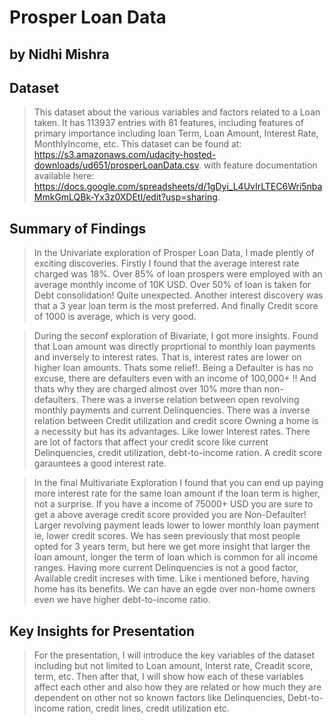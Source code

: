 # Prosper Loan Data
## by Nidhi Mishra


## Dataset

> This dataset about the various variables and factors related to a Loan taken. It has 113937 entries with 81 features, including features of primary importance including loan Term, Loan Amount, Interest Rate, MonthlyIncome, etc.
> This dataset can be found at: https://s3.amazonaws.com/udacity-hosted-downloads/ud651/prosperLoanData.csv. with feature documentation available here: https://docs.google.com/spreadsheets/d/1gDyi_L4UvIrLTEC6Wri5nbaMmkGmLQBk-Yx3z0XDEtI/edit?usp=sharing.

## Summary of Findings

> In the Univariate exploration of Prosper Loan Data, I made plently of exciting discoveries.
Firstly I found that the average interest rate charged was 18%.
Over 85% of loan prospers were employed with an average monthly income of 10K USD. 
Over 50% of loan is taken for Debt consolidation! Quite unexpected. Another interest discovery was that a 3 year loan term is the most preferred. And finally Credit score of 1000 is average, which is very good.
 
> During the seconf exploration of Bivariate, I got more insights.
Found that Loan amount was directly proprtional to monthly loan payments and inversely to interest rates. That is, interest rates are lower on higher loan amounts. Thats some relief!.
> Being a Defaulter is has no excuse, there are defaulters even with an income of 100,000+ !! And thats why they are charged almost over 10% more than non-defaulters.
> There was a inverse relation between open revolving monthly payments and current Delinquencies.
> There was a inverse relation between Credit utilization and credit score
> Owning a home is a necessity but has its advantages. Like lower Interest rates.
> There are lot of factors that affect your credit score like current Delinquencies, credit utilization, debt-to-income ration. A credit score garauntees a good interest rate.

> In the final Multivariate Exploration I found that you can end up paying more interest rate for the same loan amount if the loan term is higher, not a surprise.
> If you have a income of 75000+ USD you are sure to get a above average credit score provided you are Non-Defaulter! 
> Larger revolving payment leads lower to lower monthly loan payment ie, lower credit scores.
> We has seen previously that most people opted for 3 years term, but here we get more insight that larger the loan amount, longer the term of loan which is common for all income ranges.
> Having more current Delinquencies is not a good factor, Available credit increses with time.
> Like i mentioned before, having home has its benefits. We can have an egde over non-home owners even we have higher debt-to-income ratio.

## Key Insights for Presentation

> For the presentation, I will introduce the key variables of the dataset including but not limited to Loan amount, Interst rate, Creadit score, term, etc.
Then after that, I will show how each of these variables affect each other and also how they are related or how much they are dependent on other not so known factors like Delinquencies, Debt-to-income ration, credit lines, credit utilization etc.
